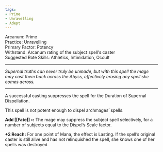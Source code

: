 ```yaml
---
tags:
- Prime
- Unravelling
- Adept
---
```


Arcanum: Prime\
Practice: Unravelling\
Primary Factor: Potency\
Withstand: Arcanum rating of the subject spell's caster\
Suggested Rote Skills: Athletics, Intimidation, Occult

---

_Supernal truths can never truly be unmade, but with this spell the mage may cast them back across the Abyss, effectively erasing any spell she comes across._

---

A successful casting suppresses the spell for the Duration of Supernal Dispellation.

This spell is not potent enough to dispel archmages’ spells.

**Add [[Fate]] •:** The mage may suppress the subject spell selectively, for a number of subjects equal to the Dispel’s Scale factor.

**+2 Reach:** For one point of Mana, the effect is Lasting. If the spell’s original caster is still alive and has not relinquished the spell, she knows one of her spells was destroyed.